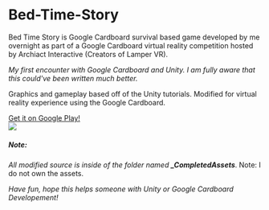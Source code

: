 # Bed-Time-Story
<p>
Bed Time Story is Google Cardboard survival based game developed by me overnight as part of a Google Cardboard virtual reality competition hosted by Archiact Interactive (Creators of Lamper VR).</p>
<p> <em> My first encounter with Google Cardboard and Unity. I am fully aware that this could've been written much better.</em></p>

<p>
Graphics and gameplay based off of the Unity tutorials.
Modified for virtual reality experience using the Google Cardboard.</p>

<a href="https://play.google.com/store/apps/details?id=remington.productions.bedtimestory">Get it on Google Play! <br/>
<img src="https://lh5.ggpht.com/SiZ027YLCst9JJhGEqbcpd38zcDUKe2F9PR9bUvBu5vXwf5LVqODm9ryUUXRT0zcA1E=w300-rw"/></a>
<h5>Note:</h5> 
<em>All modified source is inside of the folder named <strong>_CompletedAssets</strong></em>. 
Note: I do not own the assets. 

<em>Have fun, hope this helps someone with Unity or Google Cardboard Developement!</em> 

